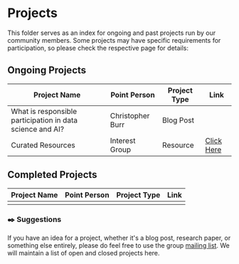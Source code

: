 # Projects

This folder serves as an index for ongoing and past projects run by our community members. Some projects may have specific requirements for participation, so please check the respective page for details:

## Ongoing Projects

| Project Name | Point Person  | Project Type | Link |
| --- | --- | --- |---|
| What is responsible participation in data science and AI? | Christopher Burr | Blog Post | |
| Curated Resources| Interest Group | Resource |[Click Here](../docs/zotero.md)|

## Completed Projects
| Project Name | Point Person  | Project Type | Link |
| --- | --- | --- |---|
||||


### :black_nib: Suggestions

If you have an idea for a project, whether it's a blog post, research paper, or something else entirely, please do feel free to use the group [mailing list](mailto:facilitatingresponsibleparticipationig@turing.ac.uk). We will maintain a list of open and closed projects here.

